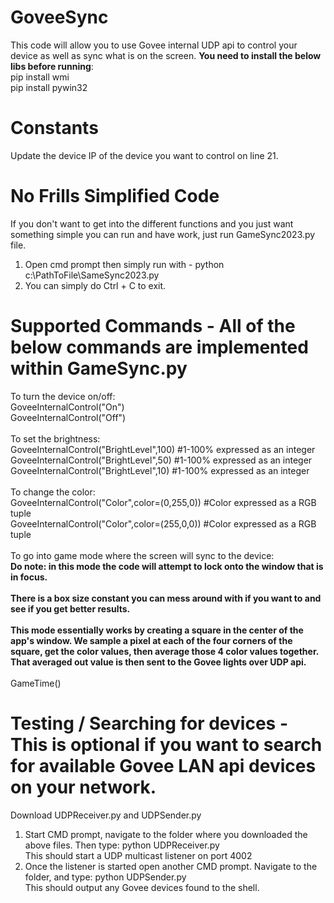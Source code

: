# GoveeSync
This code will allow you to use Govee internal UDP api to control your device as well as sync what is on the screen. <strong>You need to install the below libs before running</strong>:<br>
pip install wmi<br>
pip install pywin32

# Constants
Update the device IP of the device you want to control on line 21.

# No Frills Simplified Code

If you don't want to get into the different functions and you just want something simple you can run and have work, just run GameSync2023.py file.<br>
<ol>
<li>Open cmd prompt then simply run with - python c:\PathToFile\SameSync2023.py</li>
<li>You can simply do Ctrl + C to exit.</li>
</ol>

# Supported Commands - All of the below commands are implemented within GameSync.py

To turn the device on/off:<br>
GoveeInternalControl("On")<br>
GoveeInternalControl("Off")<br>
<br>
To set the brightness:<br>
GoveeInternalControl("BrightLevel",100) #1-100% expressed as an integer<br>
GoveeInternalControl("BrightLevel",50) #1-100% expressed as an integer<br>
GoveeInternalControl("BrightLevel",10) #1-100% expressed as an integer<br>
<br>
To change the color:<br>
GoveeInternalControl("Color",color=(0,255,0)) #Color expressed as a RGB tuple<br>
GoveeInternalControl("Color",color=(255,0,0)) #Color expressed as a RGB tuple<br>
<br>
To go into game mode where the screen will sync to the device:<br>
<strong>Do note: in this mode the code will attempt to lock onto the window that is in focus.<br><br>There is a box size constant you can mess around with if you want to and see if you get better results.<br><br>This mode essentially works by creating a square in the center of the app's window. We sample a pixel at each of the four corners of the square, get the color values, then average those 4 color values together. That averaged out value is then sent to the Govee lights over UDP api.</strong><br>
<br>
GameTime()

# Testing / Searching for devices - This is optional if you want to search for available Govee LAN api devices on your network. 
Download UDPReceiver.py and UDPSender.py
<ol>
<li>Start CMD prompt, navigate to the folder where you downloaded the above files. Then type: python UDPReceiver.py<br>This should start a UDP multicast listener on port 4002</li>
<li>Once the listener is started open another CMD prompt. Navigate to the folder, and type: python UDPSender.py<br>This should output any Govee devices found to the shell.</li>
</ol>


